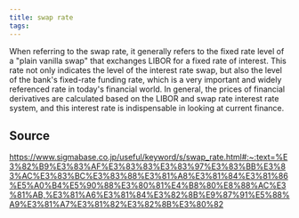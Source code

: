 ```yaml
---
title: swap rate
tags: 
---
```


When referring to the swap rate, it generally refers to the fixed rate level of a "plain vanilla swap" that exchanges LIBOR for a fixed rate of interest. This rate not only indicates the level of the interest rate swap, but also the level of the bank's fixed-rate funding rate, which is a very important and widely referenced rate in today's financial world. In general, the prices of financial derivatives are calculated based on the LIBOR and swap rate interest rate system, and this interest rate is indispensable in looking at current finance.

## Source
https://www.sigmabase.co.jp/useful/keyword/s/swap_rate.html#:~:text=%E3%82%B9%E3%83%AF%E3%83%83%E3%83%97%E3%83%BB%E3%83%AC%E3%83%BC%E3%83%88%E3%81%A8%E3%81%84%E3%81%86%E5%A0%B4%E5%90%88%E3%80%81%E4%B8%80%E8%88%AC%E3%81%AB,%E3%81%A6%E3%81%84%E3%82%8B%E9%87%91%E5%88%A9%E3%81%A7%E3%81%82%E3%82%8B%E3%80%82
